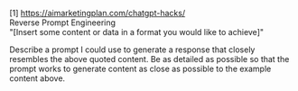[1] https://aimarketingplan.com/chatgpt-hacks/  
Reverse Prompt Engineering  
"[Insert some content or data in a format you would like to achieve]"

Describe a prompt I could use to generate a response that closely resembles the above quoted content. Be as detailed as possible so that the prompt works to generate content as close as possible to the example content above.

